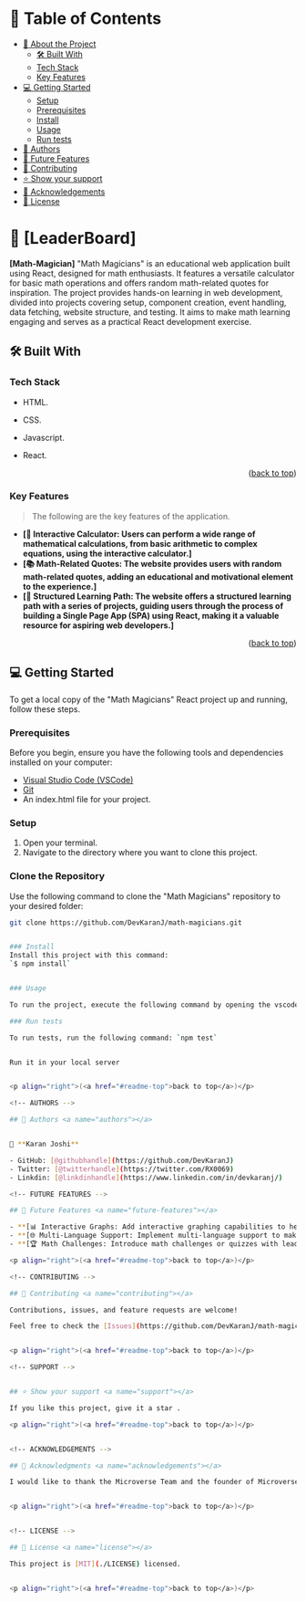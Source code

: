  <a name="readme-top"></a>


<!-- TABLE OF CONTENTS -->

# 📗 Table of Contents

- [📖 About the Project](#about-project)
  - [🛠 Built With](#built-with)
  -  [Tech Stack](#tech-stack)
  - [Key Features](#key-features)
- [💻 Getting Started](#getting-started)
  - [Setup](#setup)
  - [Prerequisites](#prerequisites)
  - [Install](#install)
  - [Usage](#usage)
  - [Run tests](#run-tests)
- [👥 Authors](#authors)
- [🔭 Future Features](#future-features)
- [🤝 Contributing](#contributing)
- [⭐️ Show your support](#support)
- [🙏 Acknowledgements](#acknowledgements)
- [📝 License](#license)

<!-- PROJECT DESCRIPTION -->

# 📖 [LeaderBoard] <a name="about-project"></a>



**[Math-Magician]** "Math Magicians" is an educational web application built using React, designed for math enthusiasts. It features a versatile calculator for basic math operations and offers random math-related quotes for inspiration. The project provides hands-on learning in web development, divided into projects covering setup, component creation, event handling, data fetching, website structure, and testing. It aims to make math learning engaging and serves as a practical React development exercise.

## 🛠 Built With <a name="built-with"></a>

### Tech Stack <a name="tech-stack"></a>
- HTML.
- CSS.
- Javascript.
- React.
  
  <p align="right">(<a href="#readme-top">back to top</a>)</p>

<!-- Features -->

### Key Features <a name="key-features"></a>

> The following are the key features of the application.

- **[🧮 Interactive Calculator: Users can perform a wide range of mathematical calculations, from basic arithmetic to complex equations, using the interactive calculator.]**
- **[📚 Math-Related Quotes: The website provides users with random math-related quotes, adding an educational and motivational element to the experience.]**
- **[🚀 Structured Learning Path: The website offers a structured learning path with a series of projects, guiding users through the process of building a Single Page App (SPA) using React, making it a valuable resource for aspiring web developers.]**

<p align="right">(<a href="#readme-top">back to top</a>)</p>


<!-- GETTING STARTED -->

## 💻 Getting Started <a name="getting-started"></a>

To get a local copy of the "Math Magicians" React project up and running, follow these steps.

### Prerequisites
Before you begin, ensure you have the following tools and dependencies installed on your computer:

- [Visual Studio Code (VSCode)](https://code.visualstudio.com/)
- [Git](https://git-scm.com/)
- An index.html file for your project.

### Setup
1. Open your terminal.
2. Navigate to the directory where you want to clone this project.

### Clone the Repository
Use the following command to clone the "Math Magicians" repository to your desired folder:

```bash
git clone https://github.com/DevKaranJ/math-magicians.git


### Install
Install this project with this command:
`$ npm install`


### Usage

To run the project, execute the following command by opening the vscode with the command `code .`

### Run tests

To run tests, run the following command: `npm test`


Run it in your local server


<p align="right">(<a href="#readme-top">back to top</a>)</p>

<!-- AUTHORS -->

## 👥 Authors <a name="authors"></a>


👤 **Karan Joshi**

- GitHub: [@githubhandle](https://github.com/DevKaranJ)
- Twitter: [@twitterhandle](https://twitter.com/RX0069)
- Linkdin: [@linkdinhandle](https://www.linkedin.com/in/devkaranj/)

<!-- FUTURE FEATURES -->

## 🔭 Future Features <a name="future-features"></a>

- **[📊 Interactive Graphs: Add interactive graphing capabilities to help users visualize mathematical concepts, equations, and data in an intuitive and educational way.]**
- **[🌐 Multi-Language Support: Implement multi-language support to make the website accessible to a global audience, allowing users to switch to their preferred language for a personalized experience.]**
- **[🏆 Math Challenges: Introduce math challenges or quizzes with leaderboards and rewards to encourage users to test their math skills, compete with others, and track their progress.]**

<p align="right">(<a href="#readme-top">back to top</a>)</p>

<!-- CONTRIBUTING -->

## 🤝 Contributing <a name="contributing"></a>

Contributions, issues, and feature requests are welcome!

Feel free to check the [Issues](https://github.com/DevKaranJ/math-magicians/issues).


<p align="right">(<a href="#readme-top">back to top</a>)</p>

<!-- SUPPORT -->


## ⭐️ Show your support <a name="support"></a>

If you like this project, give it a star .

<p align="right">(<a href="#readme-top">back to top</a>)</p>


<!-- ACKNOWLEDGEMENTS -->

## 🙏 Acknowledgments <a name="acknowledgements"></a>

I would like to thank the Microverse Team and the founder of Microverse for the opportunity is giving the developers world of opportunity.


<p align="right">(<a href="#readme-top">back to top</a>)</p>


<!-- LICENSE -->

## 📝 License <a name="license"></a>

This project is [MIT](./LICENSE) licensed.


<p align="right">(<a href="#readme-top">back to top</a>)</p>